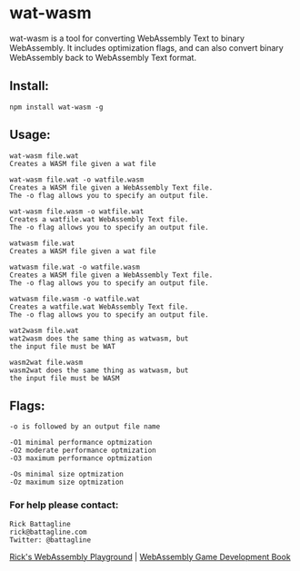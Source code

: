# wat-wasm
wat-wasm is a tool for converting WebAssembly Text to binary WebAssembly.  It includes optimization flags, and can also convert binary WebAssembly back to WebAssembly Text format.

## Install:
`npm install wat-wasm -g`

## Usage:
    wat-wasm file.wat
    Creates a WASM file given a wat file
    
    wat-wasm file.wat -o watfile.wasm
    Creates a WASM file given a WebAssembly Text file.
    The -o flag allows you to specify an output file.

    wat-wasm file.wasm -o watfile.wat
    Creates a watfile.wat WebAssembly Text file.
    The -o flag allows you to specify an output file.

    watwasm file.wat
    Creates a WASM file given a wat file
    
    watwasm file.wat -o watfile.wasm
    Creates a WASM file given a WebAssembly Text file.
    The -o flag allows you to specify an output file.

    watwasm file.wasm -o watfile.wat
    Creates a watfile.wat WebAssembly Text file.
    The -o flag allows you to specify an output file.

    wat2wasm file.wat
    wat2wasm does the same thing as watwasm, but
    the input file must be WAT

    wasm2wat file.wasm
    wasm2wat does the same thing as watwasm, but
    the input file must be WASM

## Flags:
    -o is followed by an output file name

    -O1 minimal performance optmization
    -O2 moderate performance optmization
    -O3 maximum performance optmization

    -Os minimal size optmization
    -Oz maximum size optmization


### For help please contact:
    Rick Battagline
    rick@battagline.com
    Twitter: @battagline
    
[Rick's WebAssembly Playground](https://embed.com/wasm/) |
[WebAssembly Game Development Book](http://wasmbook.com)
